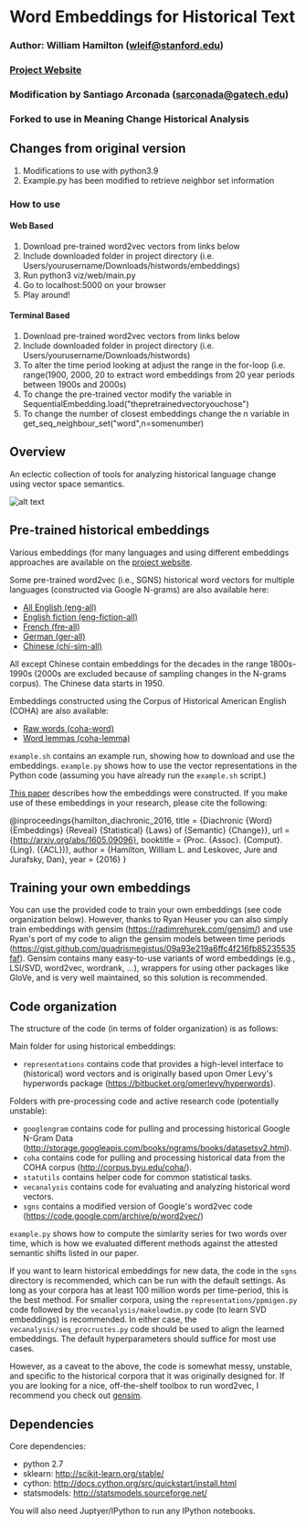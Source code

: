 # Word Embeddings for Historical Text

### Author: William Hamilton (wleif@stanford.edu)
### [Project Website](http://nlp.stanford.edu/projects/histwords)


### Modification by Santiago Arconada (sarconada@gatech.edu)
### Forked to use in Meaning Change Historical Analysis

## Changes from original version
1. Modifications to use with python3.9
2. Example.py has been modified to retrieve neighbor set information

### How to use
#### Web Based
1. Download pre-trained word2vec vectors from links below
2. Include downloaded folder in project directory (i.e. Users/yourusername/Downloads/histwords/embeddings)
3. Run python3 viz/web/main.py
4. Go to localhost:5000 on your browser
5. Play around!

#### Terminal Based
1. Download pre-trained word2vec vectors from links below
2. Include downloaded folder in project directory (i.e. Users/yourusername/Downloads/histwords)
3. To alter the time period looking at adjust the range in the for-loop (i.e. range(1900, 2000, 20 to extract word embeddings from 20 year periods between 1900s and 2000s)
4. To change the pre-trained vector modify the variable in SequentialEmbedding.load("thepretrainedvectoryouchose")
5. To change the number of closest embeddings change the n variable in get_seq_neighbour_set("word",n=somenumber)


## Overview 

An eclectic collection of tools for analyzing historical language change using vector space semantics.

![alt text](https://github.com/williamleif/historical-embeddings/raw/master/wordpaths-final.png "Two-dimensional projections of some semantic changes computed using the English SGNS vectors. Check the appendix of my ACL 2016 paper (linked below) for details.")

## Pre-trained historical embeddings

Various embeddings (for many languages and using different embeddings approaches are available on the [project website](http://nlp.stanford.edu/projects/histwords).

Some pre-trained word2vec (i.e., SGNS) historical word vectors for multiple languages (constructed via Google N-grams) are also available here:
* [All English (eng-all)](http://snap.stanford.edu/historical_embeddings/eng-all_sgns.zip) 
* [English fiction (eng-fiction-all)](http://snap.stanford.edu/historical_embeddings/eng-fiction-all_sgns.zip) 
* [French (fre-all)](http://snap.stanford.edu/historical_embeddings/fre-all_sgns.zip) 
* [German (ger-all)](http://snap.stanford.edu/historical_embeddings/ger-all_sgns.zip) 
* [Chinese (chi-sim-all)](http://snap.stanford.edu/historical_embeddings/chi-sim-all_sgns.zip) 

All except Chinese contain embeddings for the decades in the range 1800s-1990s (2000s are excluded because of sampling changes in the N-grams corpus).
The Chinese data starts in 1950.

Embeddings constructed using the Corpus of Historical American English (COHA) are also available:
* [Raw words (coha-word)](http://snap.stanford.edu/historical_embeddings/coha-word_sgns.zip) 
* [Word lemmas (coha-lemma)](http://snap.stanford.edu/historical_embeddings/coha-lemma_sgns.zip) 

`example.sh` contains an example run, showing how to download and use the embeddings.
`example.py` shows how to use the vector representations in the Python code (assuming you have already run the `example.sh` script.)

[This paper](http://arxiv.org/abs/1605.09096) describes how the embeddings were constructed.
If you make use of these embeddings in your research, please cite the following:

@inproceedings{hamilton_diachronic_2016,
  title = {Diachronic {Word} {Embeddings} {Reveal} {Statistical} {Laws} of {Semantic} {Change}},
  url = {http://arxiv.org/abs/1605.09096},
  booktitle = {Proc. {Assoc}. {Comput}. {Ling}. ({ACL})},
  author = {Hamilton, William L. and Leskovec, Jure and Jurafsky, Dan},
  year = {2016}
}

## Training your own embeddings

You can use the provided code to train your own embeddings (see code organization below). However, thanks to Ryan Heuser you can also simply train embeddings with gensim (https://radimrehurek.com/gensim/) and use Ryan's port of my code to align the gensim models between time periods (https://gist.github.com/quadrismegistus/09a93e219a6ffc4f216fb85235535faf). Gensim contains many easy-to-use variants of word embeddings (e.g., LSI/SVD, word2vec, wordrank, ...), wrappers for using other packages like GloVe, and is very well maintained, so this solution is recommended. 


## Code organization

The structure of the code (in terms of folder organization) is as follows:

Main folder for using historical embeddings:
* `representations` contains code that provides a high-level interface to (historical) word vectors and is originally based upon Omer Levy's hyperwords package (https://bitbucket.org/omerlevy/hyperwords).

Folders with pre-processing code and active research code (potentially unstable):
* `googlengram` contains code for pulling and processing historical Google N-Gram Data (http://storage.googleapis.com/books/ngrams/books/datasetsv2.html).
* `coha` contains code for pulling and processing historical data from the COHA corpus (http://corpus.byu.edu/coha/).
* `statutils` contains helper code for common statistical tasks.
* `vecanalysis` contains code for evaluating and analyzing historical word vectors.
* `sgns` contains a modified version of Google's word2vec code (https://code.google.com/archive/p/word2vec/)

<!---`statistical-laws.ipynb` contains an IPython notebook with the main code necessary for replicating the key results of our [published work](http://arxiv.org/abs/1605.09096).--->

`example.py` shows how to compute the simlarity series for two words over time, which is how we evaluated different methods against the attested semantic shifts listed in our paper. 

If you want to learn historical embeddings for new data, the code in the `sgns` directory is recommended, which can be run with the default settings. As long as your corpora has at least 100 million words per time-period, this is the best method. For smaller corpora, using the `representations/ppmigen.py` code followed by the `vecanalysis/makelowdim.py` code (to learn SVD embeddings) is recommended. In either case, the `vecanalysis/seq_procrustes.py` code should be used to align the learned embeddings. The default hyperparameters should suffice for most use cases. 

However, as a caveat to the above, the code is somewhat messy, unstable, and specific to the historical corpora that it was originally designed for. If you are looking for a nice, off-the-shelf toolbox to run word2vec, I recommend you check out [gensim](https://radimrehurek.com/gensim/models/word2vec.html). 

<!--- * `notebooks` contains notebooks useful for replicating my published results-->

<!--- *See REPLICATION.md for detailed instructions on how to replicate specific published/submitted results.-->

## Dependencies

Core dependencies:
  * python 2.7
  * sklearn: http://scikit-learn.org/stable/
  * cython: http://docs.cython.org/src/quickstart/install.html
  * statsmodels: http://statsmodels.sourceforge.net/

You will also need Juptyer/IPython to run any IPython notebooks.
